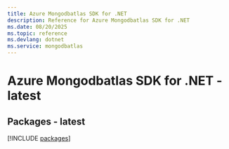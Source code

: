 ```yaml
---
title: Azure Mongodbatlas SDK for .NET
description: Reference for Azure Mongodbatlas SDK for .NET
ms.date: 08/20/2025
ms.topic: reference
ms.devlang: dotnet
ms.service: mongodbatlas
---
```

# Azure Mongodbatlas SDK for .NET - latest
## Packages - latest
[!INCLUDE [packages](mongodbatlas-index.md)]
